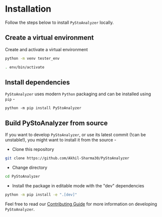# Installation

Follow the steps below to install `PyStoAnalyzer` locally.

## Create a virtual environment

Create and activate a virtual environment

```bash
python -m venv tester_env

. env/bin/activate
```

## Install dependencies

`PyStoAnalyzer` uses modern `Python` packaging and can be installed using `pip` -

```
python -m pip install PyStoAnalyzer
```

## Build PyStoAnalyzer from source

If you want to develop `PyStoAnalyzer`, or use its latest commit (!can be unstable!),
you might want to install it from the source -

- Clone this repository

```bash
git clone https://github.com/Akhil-Sharma30/PyStoAnalyzer
```

- Change directory

```bash
cd PyStoAnalyzer
```

- Install the package in editable mode with the "dev" dependencies

```bash
python -m pip install -e ".[dev]"
```

Feel free to read our
[Contributing Guide](https://github.com/Akhil-Sharma30/PyStoAnalyzer/blob/main/CONTRIBUTING.md)
for more information on developing `PyStoAnalyzer`.